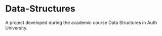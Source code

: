 # Data-Structures
A project developed during the academic course Data Structures in Auth University. 
